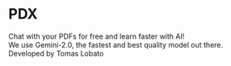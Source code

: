 # PDX

Chat with your PDFs for free and learn faster with AI!
<br>
We use Gemini-2.0, the fastest and best quality model out there.
<br>
Developed by Tomas Lobato
